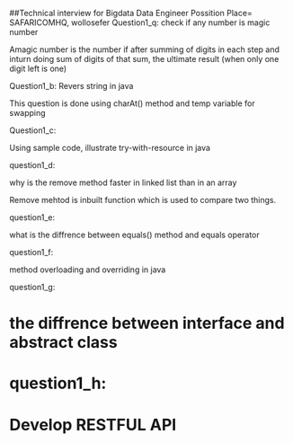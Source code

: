 
##Technical interview for Bigdata Data Engineer Possition
Place= SAFARICOMHQ, wollosefer
Question1_q: 
check if any number is magic number

Amagic number is the number if after summing of digits in each step and inturn doing sum of digits of that sum, the 
ultimate result (when only one digit left is one)

Question1_b:
Revers string in java

This question is done using charAt() method and temp variable for swapping 

Question1_c: 

Using sample code, illustrate try-with-resource in java

question1_d: 

why is the remove method faster in linked list than in an array

Remove mehtod is inbuilt function which is used to compare two things.

question1_e: 

what is the diffrence between equals() method and equals operator

question1_f: 

method overloading and overriding in java

question1_g:

the diffrence between interface and abstract class
===============================================================
question1_h:
===============
Develop RESTFUL API
====================================
